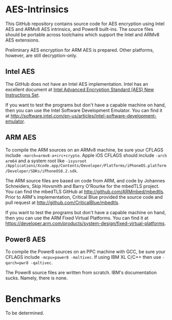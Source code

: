 # AES-Intrinsics

This GitHub repository contains source code for AES encryption using Intel AES and ARMv8 AES intrinsics, and Power8 built-ins. The source files should be portable across toolchains which support the Intel and ARMv8 AES extensions.

Preliminary AES encryption for ARM AES is prepared. Other platforms, however, are still decryption-only.

## Intel AES

The GitHub does not have an Intel AES implementation. Intel has an excellent document at [Intel Advanced Encryption Standard (AES) New Instructions Set](https://www.intel.com/content/dam/doc/white-paper/advanced-encryption-standard-new-instructions-set-paper.pdf).

If you want to test the programs but don't have a capable machine on hand, then you can use the Intel Software Development Emulator. You can find it at http://software.intel.com/en-us/articles/intel-software-development-emulator.

## ARM AES

To compile the ARM sources on an ARMv8 machine, be sure your CFLAGS include `-march=armv8-a+crc+crypto`. Apple iOS CFLAGS should include `-arch arm64` and a system root like `-isysroot  /Applications/Xcode.app/Contents/Developer/Platforms/iPhoneOS.platform/Developer/SDKs/iPhoneOS8.2.sdk`.

The ARM source files are based on code from ARM, and code by Johannes Schneiders, Skip Hovsmith and Barry O'Rourke for the mbedTLS project. You can find the mbedTLS GitHub at http://github.com/ARMmbed/mbedtls. Prior to ARM's implementation, Critical Blue provided the source code and pull request at http://github.com/CriticalBlue/mbedtls.

If you want to test the programs but don't have a capable machine on hand, then you can use the ARM  Fixed Virtual Platforms. You can find it at https://developer.arm.com/products/system-design/fixed-virtual-platforms.

## Power8 AES

To compile the Power8 sources on an PPC machine with GCC, be sure your CFLAGS include `-mcpu=power8 -maltivec`. If using IBM XL C/C++ then use `-qarch=pwr8 -qaltivec`.

The Power8 source files are written from scratch. IBM's documentation sucks. Namely, there is none.

# Benchmarks

To be determined.
